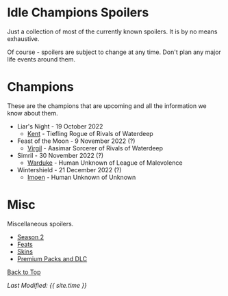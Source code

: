 # Idle Champions Spoilers
Just a collection of most of the currently known spoilers. It is by no means exhaustive.

Of course - spoilers are subject to change at any time. Don't plan any major life events around them.

# Champions
These are the champions that are upcoming and all the information we know about them.

* Liar's Night - 19 October 2022
  * [Kent](kent.md) - Tiefling Rogue of Rivals of Waterdeep
* Feast of the Moon - 9 November 2022 (?)
  * [Virgil](virgil.md) - Aasimar Sorcerer of Rivals of Waterdeep
* Simril - 30 November 2022 (?)
  * [Warduke](warduke.md) - Human Unknown of League of Malevolence
* Wintershield - 21 December 2022 (?)
  * [Imoen](imoen.md) - Human Unknown of Unknown

# Misc
Miscellaneous spoilers.

* [Season 2](season_2.md)
* [Feats](feats.md)
* [Skins](skins.md)
* [Premium Packs and DLC](premium.md)

[Back to Top](#top)

*Last Modified: {{ site.time }}*